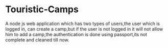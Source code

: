 # Touristic-Camps 
A node js web application which has two types of users,the user which is logged in, can create a camp,but if the user is not logged in 
it will not allow him to add a camp,the authentication is done using passport,its not complete and cleaned till now.
